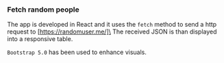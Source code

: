 ### Fetch random people

The app is developed in React and it uses the `fetch` method to send a http request to [https://randomuser.me/]\
The received JSON is than displayed into a responsive table.

`Bootstrap 5.0` has been used to enhance visuals.
